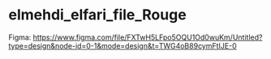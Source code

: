 # elmehdi_elfari_file_Rouge

Figma:
https://www.figma.com/file/FXTwH5LFpo5OQU1Od0wuKm/Untitled?type=design&node-id=0-1&mode=design&t=TWG4oB89cymFtIJE-0
